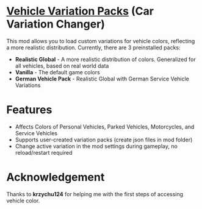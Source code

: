 # [Vehicle Variation Packs](https://mods.paradoxplaza.com/mods/81012/Windows) (Car Variation Changer)
This mod allows you to load custom variations for vehicle colors, reflecting a more realistic distribution. Currently, there are 3 preinstalled packs:


- **Realistic Global** - A more realistic distribution of colors. Generalized for all vehicles, based on real world data
- **Vanilla** - The default game colors
- **German Vehicle Pack** - Realistic Global with German Service Vehicle Variations

# Features
- Affects Colors of Personal Vehicles, Parked Vehicles, Motorcycles, and Service Vehicles
- Supports user-created variation packs (create json files in mod folder)
- Change active variation in the mod settings during gameplay, no reload/restart required

# Acknowledgement
Thanks to **krzychu124** for helping me with the first steps of accessing vehicle color.